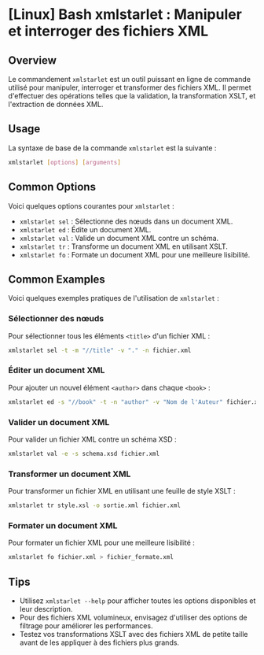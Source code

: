 # [Linux] Bash xmlstarlet : Manipuler et interroger des fichiers XML

## Overview
Le commandement `xmlstarlet` est un outil puissant en ligne de commande utilisé pour manipuler, interroger et transformer des fichiers XML. Il permet d'effectuer des opérations telles que la validation, la transformation XSLT, et l'extraction de données XML.

## Usage
La syntaxe de base de la commande `xmlstarlet` est la suivante :

```bash
xmlstarlet [options] [arguments]
```

## Common Options
Voici quelques options courantes pour `xmlstarlet` :

- `xmlstarlet sel` : Sélectionne des nœuds dans un document XML.
- `xmlstarlet ed` : Édite un document XML.
- `xmlstarlet val` : Valide un document XML contre un schéma.
- `xmlstarlet tr` : Transforme un document XML en utilisant XSLT.
- `xmlstarlet fo` : Formate un document XML pour une meilleure lisibilité.

## Common Examples
Voici quelques exemples pratiques de l'utilisation de `xmlstarlet` :

### Sélectionner des nœuds
Pour sélectionner tous les éléments `<title>` d'un fichier XML :

```bash
xmlstarlet sel -t -m "//title" -v "." -n fichier.xml
```

### Éditer un document XML
Pour ajouter un nouvel élément `<author>` dans chaque `<book>` :

```bash
xmlstarlet ed -s "//book" -t -n "author" -v "Nom de l'Auteur" fichier.xml
```

### Valider un document XML
Pour valider un fichier XML contre un schéma XSD :

```bash
xmlstarlet val -e -s schema.xsd fichier.xml
```

### Transformer un document XML
Pour transformer un fichier XML en utilisant une feuille de style XSLT :

```bash
xmlstarlet tr style.xsl -o sortie.xml fichier.xml
```

### Formater un document XML
Pour formater un fichier XML pour une meilleure lisibilité :

```bash
xmlstarlet fo fichier.xml > fichier_formate.xml
```

## Tips
- Utilisez `xmlstarlet --help` pour afficher toutes les options disponibles et leur description.
- Pour des fichiers XML volumineux, envisagez d'utiliser des options de filtrage pour améliorer les performances.
- Testez vos transformations XSLT avec des fichiers XML de petite taille avant de les appliquer à des fichiers plus grands.